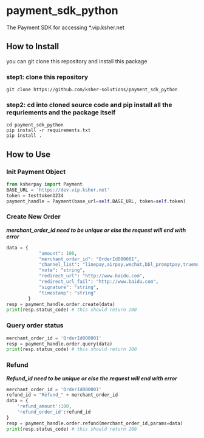 # payment_sdk_python
The Payment SDK for accessing *.vip.ksher.net

## How to Install

you can git clone this repository and install this package

### step1: clone this repository
```shell
git clone https://github.com/ksher-solutions/payment_sdk_python
```

### step2: cd into cloned source code and pip install all the requriements and the package itself
```shell
cd payment_sdk_python
pip install -r requirements.txt
pip install .

```

## How to Use

### Init Payment Object
```python
from ksherpay import Payment
BASE_URL = 'https://dev.vip.ksher.net'
token = testtoken1234
payment_handle = Payment(base_url=self.BASE_URL, token=self.token)
```

### Create New Order
***merchant_order_id need to be unique or else the request will end with error***

```python
data = {
            "amount": 100,
            "merchant_order_id": "OrderId000001",
            "channel_list": "linepay,airpay,wechat,bbl_promptpay,truemoney,ktbcard",
            "note": "string",
            "redirect_url": "http://www.baidu.com",
            "redirect_url_fail": "http://www.baidu.com",
            "signature": "string",
            "timestamp": "string"
        }
resp = payment_handle.order.create(data)
print(resp.status_code) # this should return 200
```

### Query order status
```python
merchant_order_id = 'OrderId000001'
resp = payment_handle.order.query(data)
print(resp.status_code) # this should return 200
```

### Refund
***Refund_id need to be unique or else the request will end with error***
```python
merchant_order_id = 'OrderId000001'
refund_id = "Refund_" + merchant_order_id
data = {
    'refund_amount':100,
    'refund_order_id':refund_id
}
resp = payment_handle.order.refund(merchant_order_id,params=data)
print(resp.status_code) # this should return 200
```